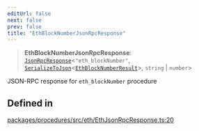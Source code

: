 ```yaml
---
editUrl: false
next: false
prev: false
title: "EthBlockNumberJsonRpcResponse"
---
```


> **EthBlockNumberJsonRpcResponse**: [`JsonRpcResponse`](/reference/tevm/jsonrpc/type-aliases/jsonrpcresponse/)\<`"eth_blockNumber"`, [`SerializeToJson`](/reference/tevm/procedures/type-aliases/serializetojson/)\<[`EthBlockNumberResult`](/reference/tevm/actions/type-aliases/ethblocknumberresult/)\>, `string` \| `number`\>

JSON-RPC response for `eth_blockNumber` procedure

## Defined in

[packages/procedures/src/eth/EthJsonRpcResponse.ts:20](https://github.com/evmts/tevm-monorepo/blob/main/packages/procedures/src/eth/EthJsonRpcResponse.ts#L20)
